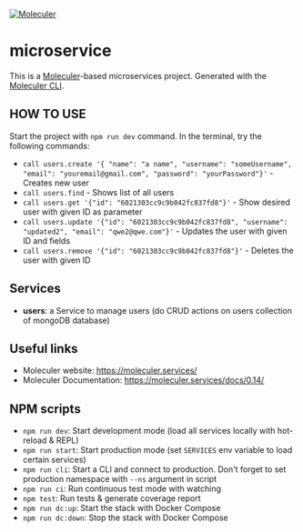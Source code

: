 [![Moleculer](https://badgen.net/badge/Powered%20by/Moleculer/0e83cd)](https://moleculer.services)

# microservice
This is a [Moleculer](https://moleculer.services/)-based microservices project. Generated with the [Moleculer CLI](https://moleculer.services/docs/0.14/moleculer-cli.html).

## HOW TO USE
Start the project with `npm run dev` command. 
In the terminal, try the following commands:

- `call users.create '{ "name": "a name", "username": "someUsername", "email": "youremail@gmail.com", "password": "yourPassword"}'` - Creates new user
- `call users.find` - Shows list of all users
- `call users.get '{"id": "6021303cc9c9b042fc837fd8"}'` - Show desired user with given ID as parameter
- `call users.update '{"id": "6021303cc9c9b042fc837fd8", "username": "updated2", "email": "qwe2@qwe.com"}'` - Updates the user with given ID and fields
- `call users.remove '{"id": "6021303cc9c9b042fc837fd8"}'` - Deletes the user with given ID




## Services
- **users**: a Service to manage users (do CRUD actions on users collection of mongoDB database)


## Useful links

* Moleculer website: https://moleculer.services/
* Moleculer Documentation: https://moleculer.services/docs/0.14/

## NPM scripts

- `npm run dev`: Start development mode (load all services locally with hot-reload & REPL)
- `npm run start`: Start production mode (set `SERVICES` env variable to load certain services)
- `npm run cli`: Start a CLI and connect to production. Don't forget to set production namespace with `--ns` argument in script
- `npm run ci`: Run continuous test mode with watching
- `npm test`: Run tests & generate coverage report
- `npm run dc:up`: Start the stack with Docker Compose
- `npm run dc:down`: Stop the stack with Docker Compose
